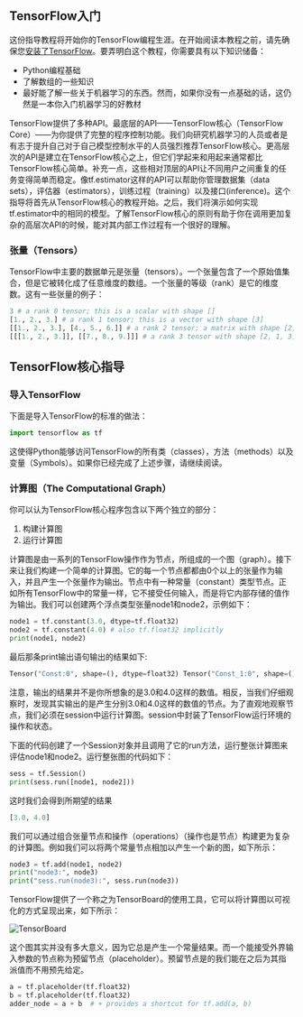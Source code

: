 ## TensorFlow入门

这份指导教程将开始你的TensorFlow编程生涯。在开始阅读本教程之前，请先确保您[安装了TensorFlow](https://www.tensorflow.org/install/index)。要弄明白这个教程，你需要具有以下知识储备：
* Python编程基础
* 了解数组的一些知识
* 最好能了解一些关于机器学习的东西。然而，如果你没有一点基础的话，这仍然是一本你入门机器学习的好教材

TensorFlow提供了多种API。最底层的API——TensorFlow核心（TensorFlow Core）——为你提供了完整的程序控制功能。我们向研究机器学习的人员或者是有志于提升自己对于自己模型控制水平的人员强烈推荐TensorFlow核心。更高层次的API是建立在TensorFlow核心之上，但它们学起来和用起来通常都比TensorFlow核心简单。补充一点，这些相对顶层的API让不同用户之间重复的任务变得简单而稳定。像tf.estimator这样的API可以帮助你管理数据集（data sets），评估器（estimators），训练过程（training）以及接口(inference)。这个指导将首先从TensorFlow核心的教程开始。之后，我们将演示如何实现tf.estimator中的相同的模型。了解TensorFlow核心的原则有助于你在调用更加复杂的高层次API的时候，能对其内部工作过程有一个很好的理解。
### 张量（Tensors）
TensorFlow中主要的数据单元是张量（tensors）。一个张量包含了一个原始值集合，但是它被转化成了任意维度的数组。一个张量的等级（rank）是它的维度数。这有一些张量的例子：

```python
3 # a rank 0 tensor; this is a scalar with shape []
[1., 2., 3.] # a rank 1 tensor; this is a vector with shape [3]
[[1., 2., 3.], [4., 5., 6.]] # a rank 2 tensor; a matrix with shape [2, 3]
[[[1., 2., 3.]], [[7., 8., 9.]]] # a rank 3 tensor with shape [2, 1, 3]
```

## TensorFlow核心指导
### 导入TensorFlow
下面是导入TensorFlow的标准的做法：

```python
import tensorflow as tf
```

这使得Python能够访问TensorFlow的所有类（classes），方法（methods）以及变量（Symbols）。如果你已经完成了上述步骤，请继续阅读。
### 计算图（The Computational Graph）
你可以认为TensorFlow核心程序包含以下两个独立的部分：
1. 构建计算图
2. 运行计算图

计算图是由一系列的TensorFlow操作作为节点，所组成的一个图（graph）。接下来让我们构建一个简单的计算图。它的每一个节点都都由0个以上的张量作为输入，并且产生一个张量作为输出。节点中有一种常量（constant）类型节点。正如所有TensorFlow中的常量一样，它不接受任何输入，而是将它内部存储的值作为输出。我们可以创建两个浮点类型张量node1和node2，示例如下：

```python
node1 = tf.constant(3.0, dtype=tf.float32)
node2 = tf.constant(4.0) # also tf.float32 implicitly
print(node1, node2)
```

最后那条print输出语句输出的结果如下:

```python
Tensor("Const:0", shape=(), dtype=float32) Tensor("Const_1:0", shape=(), dtype=float32)
```

注意，输出的结果并不是你所想象的是3.0和4.0这样的数值。相反，当我们仔细观察时，发现其实输出的是产生分别3.0和4.0这样的数值的节点。为了直观地观察节点，我们必须在session中运行计算图。session中封装了TensorFlow运行环境的操作和状态。

下面的代码创建了一个Session对象并且调用了它的run方法，运行整张计算图来评估node1和node2。运行整张图的代码如下：

```python
sess = tf.Session()
print(sess.run([node1, node2]))
```

这时我们会得到所期望的结果

```python
[3.0, 4.0]
```

我们可以通过组合张量节点和操作（operations）（操作也是节点）构建更为复杂的计算图。例如我们可以将两个常量节点相加以产生一个新的图，如下所示：

```python
node3 = tf.add(node1, node2)
print("node3:", node3)
print("sess.run(node3):", sess.run(node3))
```

TensorFlow提供了一个称之为TensorBoard的使用工具，它可以将计算图以可视化的方式呈现出来，如下所示：

![TensorBoard](https://www.tensorflow.org/images/getting_started_add.png)

这个图其实并没有多大意义，因为它总是产生一个常量结果。而一个能接受外界输入参数的节点称为预留节点（placeholder）。预留节点是的我们能在之后为其指派值而不用预先给定。

```python
a = tf.placeholder(tf.float32)
b = tf.placeholder(tf.float32)
adder_node = a + b  # + provides a shortcut for tf.add(a, b)
```


